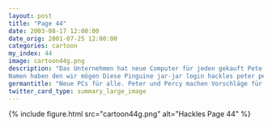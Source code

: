 ```yaml
---
layout: post
title: "Page 44"
date: 2003-08-17 12:00:00
date_orig: 2001-07-25 12:00:00
categories: cartoon
my_index: 44
image: cartoon44g.png
description: "Das Unternehmen hat neue Computer für jeden gekauft Pete und Percy haben das gesamte Netzwerk neu aufgesetzt Sie haben jedem Rechner einen Star-Wars Namen gegben So sollten wir alle einen
Namen haben den wir mögen Diese Pinguine jar-jar login hackles peter percy boss dog hazel"
germantitle: "Neue PCs für alle. Peter und Percy machen Vorschläge für die Rechnnernamen."
twitter_card_type: summary_large_image
---
```


{% include figure.html src="cartoon44g.png" alt="Hackles Page 44"  %}
